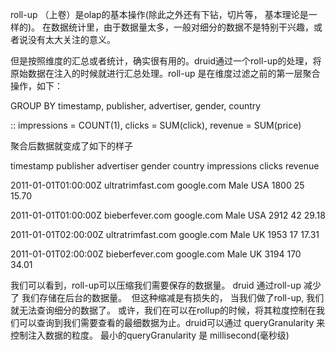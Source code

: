 roll-up （上卷）是olap的基本操作\(除此之外还有下钻，切片等， 基本理论是一样的\)。  在数据统计里，由于数据量太多，一般对细分的数据不是特别干兴趣，或者说没有太大关注的意义。

但是按照维度的汇总或者统计，确实很有用的。druid通过一个roll-up的处理，将原始数据在注入的时候就进行汇总处理。roll-up 是在维度过滤之前的第一层聚合操作，如下：

GROUP BY timestamp, publisher, advertiser, gender, country

:: impressions = COUNT\(1\),  clicks = SUM\(click\),  revenue = SUM\(price\)

聚合后数据就变成了如下的样子

timestamp             publisher          advertiser  gender country impressions clicks revenue

2011-01-01T01:00:00Z  ultratrimfast.com  google.com  Male   USA     1800        25     15.70

2011-01-01T01:00:00Z  bieberfever.com    google.com  Male   USA     2912        42     29.18

2011-01-01T02:00:00Z  ultratrimfast.com  google.com  Male   UK      1953        17     17.31

2011-01-01T02:00:00Z  bieberfever.com    google.com  Male   UK      3194        170    34.01

我们可以看到，roll-up可以压缩我们需要保存的数据量。 druid 通过roll-up 减少了 我们存储在后台的数据量。  但这种缩减是有损失的， 当我们做了roll-up, 我们就无法查询细分的数据了。 或许，我们在可以在rollup的时候，将其粒度控制在我们可以查询到我们需要查看的最细数据为止。druid可以通过 queryGranularity 来控制注入数据的粒度。 最小的queryGranularity 是 millisecond\(毫秒级\)

  


